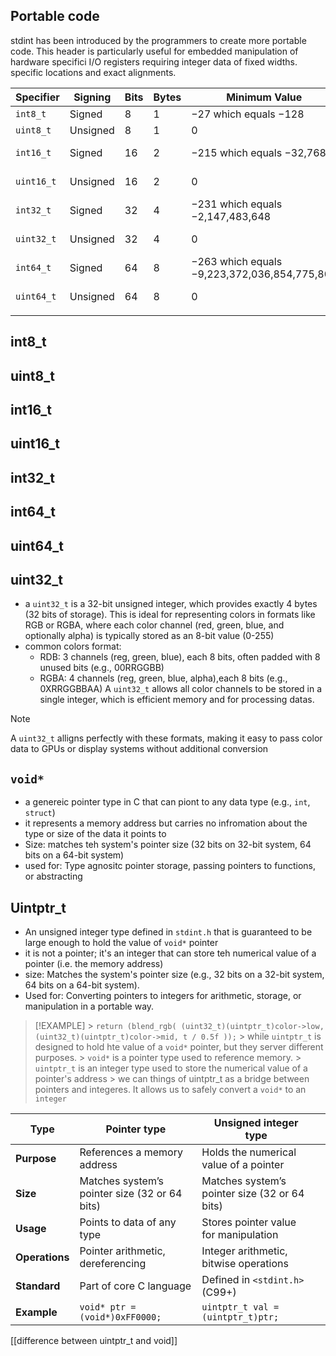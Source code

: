 ## Portable code

stdint has been introduced by the programmers to create more portable code. This header is particularly useful for embedded manipulation of hardware specifici I/O registers requiring
integer data of fixed widths. specific locations and exact alignments. 

| Specifier  | Signing  | Bits | Bytes | Minimum Value                                | Maximum Value                                  |
| ---------- | -------- | ---- | ----- | -------------------------------------------- | ---------------------------------------------- |
| `int8_t`   | Signed   | 8    | 1     | −27 which equals −128                        | 27 − 1 which is equal to 127                   |
| `uint8_t`  | Unsigned | 8    | 1     | 0                                            | 28 − 1 which equals 255                        |
| `int16_t`  | Signed   | 16   | 2     | −215 which equals −32,768                    | 215 − 1 which equals 32,767                    |
| `uint16_t` | Unsigned | 16   | 2     | 0                                            | 216 − 1 which equals 65,535                    |
| `int32_t`  | Signed   | 32   | 4     | −231 which equals −2,147,483,648             | 231 − 1 which equals 2,147,483,647             |
| `uint32_t` | Unsigned | 32   | 4     | 0                                            | 232 − 1 which equals 4,294,967,295             |
| `int64_t`  | Signed   | 64   | 8     | −263 which equals −9,223,372,036,854,775,808 | 263 − 1 which equals 9,223,372,036,854,775,807 |
| `uint64_t` | Unsigned | 64   | 8     | 0                                            | 264 − 1 which equals 18,446                    |
|            |          |      |       |                                              |                                                |
## int8_t

## uint8_t
## int16_t
## uint16_t
## int32_t
## int64_t
## uint64_t

## uint32_t
- a `uint32_t` is a 32-bit unsigned integer, which provides exactly 4 bytes (32 bits of storage). This is ideal for representing colors in formats like RGB or RGBA, where each color channel (red, green, blue, and optionally alpha) is typically stored as an 8-bit value (0-255)
- common colors format:
	- RDB: 3 channels (reg, green, blue), each 8 bits, often padded with 8 unused bits (e.g., 00RRGGBB)
	- RGBA: 4 channels (reg, green, blue, alpha),each 8 bits (e.g., 0XRRGGBBAA)
A `uint32_t` allows all color channels to be stored in a single integer, which is efficient memory and for processing datas.

> [!NOTE]
> A `uint32_t` alligns perfectly with these formats, making it easy to pass color data to GPUs or display systems without additional conversion


## `void*`
- a genereic pointer type in C that can piont to any data type (e.g., `int`, `struct`)
- it represents a memory address but carries no infromation about the type or size of the data it points to
- Size: matches teh system's pointer size (32 bits on 32-bit system, 64 bits on a 64-bit system)
- used for: Type agnositc pointer storage, passing pointers to functions, or abstracting
## Uintptr_t
-  An unsigned integer type defined in `stdint.h` that is guaranteed to be large enough to hold the value of `void*` pointer
- it  is not a pointer; it's an integer that can store teh numerical value of a pointer (i.e. the memory address)
- size: Matches the system's pointer size (e.g., 32 bits on a 32-bit system, 64 bits on a 64-bit system).
- Used for: Converting pointers to integers for arithmetic, storage, or manipulation in a portable way.

> [!EXAMPLE]
    > `return (blend_rgb( (uint32_t)(uintptr_t)color->low, (uint32_t)(uintptr_t)color->mid, t / 0.5f ));`
    > while `uintptr_t` is designed to hold hte value of a `void*` pointer, but they server different purposes.
    > `void*` is  a pointer type used to reference memory.
    > `uintptr_t` is  an integer type used to store the numerical value of a pointer's address
    > we can things of uintptr_t  as a bridge between pointers and integeres. It allows us to safely convert a `void*` to an `integer`

| **Type**       | Pointer type                                  | Unsigned integer type                         |     |
| -------------- | --------------------------------------------- | --------------------------------------------- | --- |
| **Purpose**    | References a memory address                   | Holds the numerical value of a pointer        |     |
| **Size**       | Matches system’s pointer size (32 or 64 bits) | Matches system’s pointer size (32 or 64 bits) |     |
| **Usage**      | Points to data of any type                    | Stores pointer value for manipulation         |     |
| **Operations** | Pointer arithmetic, dereferencing             | Integer arithmetic, bitwise operations        |     |
| **Standard**   | Part of core C language                       | Defined in `<stdint.h>` (C99+)                |     |
| **Example**    | `void* ptr = (void*)0xFF0000;`                | `uintptr_t val = (uintptr_t)ptr;`             |     |

[[difference between uintptr_t and void]]